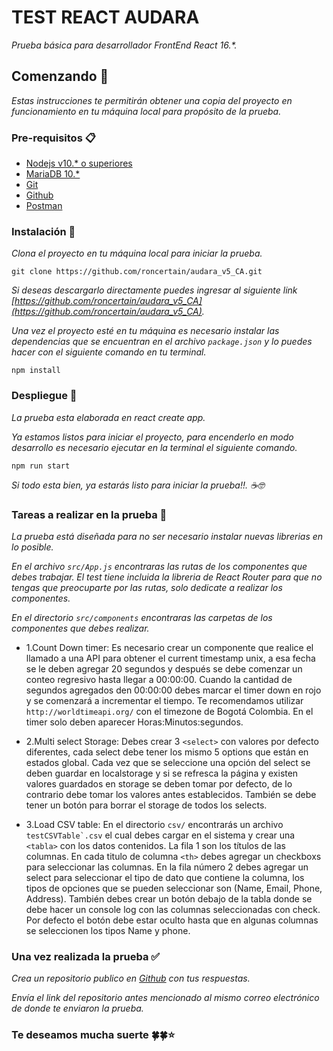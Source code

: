 # TEST REACT AUDARA

_Prueba básica para desarrollador FrontEnd React 16.*._


## Comenzando 🚀

_Estas instrucciones te permitirán obtener una copia del proyecto en funcionamiento en tu máquina local para propósito de la prueba._


### Pre-requisitos 📋

* [Nodejs v10.* o superiores](https://nodejs.org/es/)
* [MariaDB 10.*](https://mariadb.org/)
* [Git](https://git-scm.com/)
* [Github](https://github.com/)
* [Postman](https://www.postman.com/)



### Instalación 🔧

_Clona el proyecto en tu máquina local para iniciar la prueba._

```
git clone https://github.com/roncertain/audara_v5_CA.git
```

_Si deseas descargarlo directamente puedes ingresar al siguiente link [https://github.com/roncertain/audara_v5_CA](https://github.com/roncertain/audara_v5_CA)._

_Una vez el proyecto esté en tu máquina es necesario instalar las dependencias que se encuentran en el archivo ``package.json`` y lo puedes hacer con el siguiente comando en tu terminal._

```
npm install
```


### Despliegue 🛫

_La prueba esta elaborada en react create app._

_Ya estamos listos para iniciar el proyecto, para encenderlo en modo desarrollo es necesario ejecutar en la terminal el siguiente comando._

```
npm run start
```



_Si todo esta bien, ya estarás listo para iniciar la prueba!!. ☕🤓_



### Tareas a realizar en la prueba 📄

_La prueba está diseñada para no ser necesario instalar nuevas librerias en lo posible._

_En el archivo ``src/App.js`` encontraras las rutas de los componentes que debes trabajar. El test tiene incluida la libreria de React Router para que no tengas que preocuparte por las rutas, solo dedicate a realizar los componentes._

_En el directorio ``src/components`` encontraras las carpetas de los componentes que debes realizar._

*  1.Count Down timer: Es necesario crear un componente que realice el llamado a una API para obtener el current timestamp unix, a esa fecha se le deben agregar 20 segundos y después se debe comenzar un conteo regresivo hasta llegar a 00:00:00. Cuando la cantidad de segundos agregados den 00:00:00 debes marcar el timer down en rojo y se comenzará a incrementar el tiempo. 
Te recomendamos utilizar ``http://worldtimeapi.org/`` con el timezone de Bogotá Colombia. 
En el timer solo deben aparecer Horas:Minutos:segundos.

*  2.Multi select Storage: Debes crear 3 ``<select>`` con valores por defecto diferentes, cada select debe tener los mismo 5 options que están en estados global. Cada vez que se seleccione una opción del select se deben guardar en localstorage y si se refresca la página y existen valores guardados en storage se deben tomar por defecto, de lo contrario debe tomar los valores antes establecidos. También se debe tener un botón para borrar el storage de todos los selects.

*  3.Load CSV table: En el directorio ``csv/`` encontrarás un archivo ``testCSVTable`.csv`` el cual debes cargar en el sistema y crear una ``<tabla>`` con los datos contenidos. 
La fila 1 son los títulos de las columnas. En cada titulo de columna ``<th>`` debes agregar un checkboxs para seleccionar las columnas. 
En la fila número 2 debes agregar un select para seleccionar el tipo de dato que contiene la columna, los tipos de opciones que se pueden seleccionar son (Name, Email, Phone, Address). 
También debes crear un botón  debajo de la tabla donde se debe hacer un console log con las columnas seleccionadas con check. Por defecto el botón debe estar oculto hasta que en algunas columnas se seleccionen los tipos Name  y phone.




### Una vez realizada la prueba ✅

_Crea un repositorio publico en [Github](https://github.com/) con tus respuestas._

_Envía el link del repositorio antes mencionado al mismo correo electrónico de donde te enviaron la prueba._


### Te deseamos mucha suerte 🍀🍀⭐
